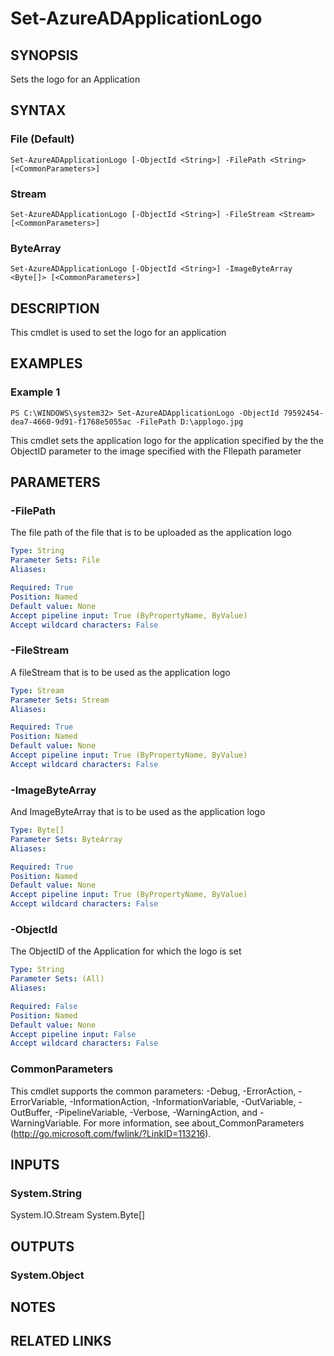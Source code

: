 ﻿---
external help file: Microsoft.Open.AzureAD16.Graph.PowerShell.Custom.dll-Help.xml
online version: 
schema: 2.0.0
ms.reviewer: rodejo
ms.custom: Evergreen
---

# Set-AzureADApplicationLogo

## SYNOPSIS
Sets the logo for an Application

## SYNTAX

### File (Default)
```
Set-AzureADApplicationLogo [-ObjectId <String>] -FilePath <String> [<CommonParameters>]
```

### Stream
```
Set-AzureADApplicationLogo [-ObjectId <String>] -FileStream <Stream> [<CommonParameters>]
```

### ByteArray
```
Set-AzureADApplicationLogo [-ObjectId <String>] -ImageByteArray <Byte[]> [<CommonParameters>]
```

## DESCRIPTION
This cmdlet is used to set the logo for an application

## EXAMPLES

### Example 1
```
PS C:\WINDOWS\system32> Set-AzureADApplicationLogo -ObjectId 79592454-dea7-4660-9d91-f1768e5055ac -FilePath D:\applogo.jpg
```

This cmdlet sets the application logo for the application specified by the the ObjectID parameter to the image specified with the FIlepath parameter

## PARAMETERS

### -FilePath
The file path of the file that is to be uploaded as the application logo

```yaml
Type: String
Parameter Sets: File
Aliases: 

Required: True
Position: Named
Default value: None
Accept pipeline input: True (ByPropertyName, ByValue)
Accept wildcard characters: False
```

### -FileStream
A fileStream that is to be used as the application logo

```yaml
Type: Stream
Parameter Sets: Stream
Aliases: 

Required: True
Position: Named
Default value: None
Accept pipeline input: True (ByPropertyName, ByValue)
Accept wildcard characters: False
```

### -ImageByteArray
And ImageByteArray that is to be used as the application logo

```yaml
Type: Byte[]
Parameter Sets: ByteArray
Aliases: 

Required: True
Position: Named
Default value: None
Accept pipeline input: True (ByPropertyName, ByValue)
Accept wildcard characters: False
```

### -ObjectId
The ObjectID of the Application for which the logo is set

```yaml
Type: String
Parameter Sets: (All)
Aliases: 

Required: False
Position: Named
Default value: None
Accept pipeline input: False
Accept wildcard characters: False
```

### CommonParameters
This cmdlet supports the common parameters: -Debug, -ErrorAction, -ErrorVariable, -InformationAction, -InformationVariable, -OutVariable, -OutBuffer, -PipelineVariable, -Verbose, -WarningAction, and -WarningVariable. For more information, see about_CommonParameters (http://go.microsoft.com/fwlink/?LinkID=113216).

## INPUTS

### System.String
System.IO.Stream
System.Byte[]

## OUTPUTS

### System.Object

## NOTES

## RELATED LINKS

